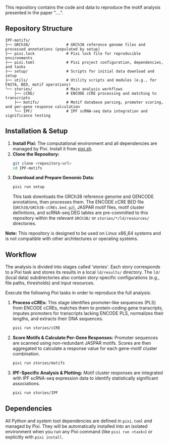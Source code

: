 This repository contains the code and data to reproduce the motif analysis presented in the paper "....".

## Repository Structure

```
IPF-motifs/
├── GRCh38/                # GRCh38 reference genome files and processed annotations (populated by setup)
├── pixi.lock              # Pixi lock file for reproducible environments
├── pixi.toml              # Pixi project configuration, dependencies, and tasks
├── setup/                 # Scripts for initial data download and setup
├── utils/                 # Utility scripts and modules (e.g., for FASTA, BED, motif operations)
└── stories/               # Main analysis workflows
    ├── cCRE/              # ENCODE cCRE processing and matching to transcripts
    ├── motifs/            # Motif database parsing, promoter scoring, and per-gene response calculation
    └── IPF/               # IPF scRNA-seq data integration and significance testing
```

## Installation & Setup

1. **Install Pixi:** The computational environment and all dependencies are managed by Pixi. Install it
   from [pixi.sh](https://pixi.sh/).
2. **Clone the Repository:**
   ```bash
   git clone <repository-url>
   cd IPF-motifs
   ```
3. **Download and Prepare Genomic Data:**
   ```bash
   pixi run setup
   ```
   This task downloads the GRCh38 reference genome and GENCODE annotations, then processes them. The ENCODE cCRE BED
   file (`GRCh38/GRCh38-cCREs.bed.gz`), JASPAR motif files, motif cluster definitions, and scRNA-seq DEG tables are
   pre-committed to this repository within the relevant `GRCh38/` or `stories/*/ld/resources/` directories.

**Note:** This repository is designed to be used on Linux x86_64 systems and is not compatible with other architectures
or operating systems.

## Workflow

The analysis is divided into stages called 'stories'. Each story corresponds to a Pixi task and stores its results in a
local `ld/results/` directory. The `ld/` (local data) subdirectories also contain story-specific configurations (e.g.,
file paths, thresholds) and input resources.

Execute the following Pixi tasks in order to reproduce the full analysis:

1. **Process cCREs:**
   This stage identifies promoter-like sequences (PLS) from ENCODE cCREs, matches them to protein-coding gene
   transcripts, imputes promoters for transcripts lacking ENCODE PLS, normalizes their lengths, and extracts their DNA
   sequences.
   ```bash
   pixi run stories/cCRE
   ```
2. **Score Motifs & Calculate Per-Gene Responses:**
   Promoter sequences are scanned using non-redundant JASPAR motifs. Scores are then aggregated to calculate a response
   value for each gene-motif cluster combination.
   ```bash
   pixi run stories/motifs
   ```
3. **IPF-Specific Analysis & Plotting:**
   Motif cluster responses are integrated with IPF scRNA-seq expression data to identify statistically significant
   associations.
   ```bash
   pixi run stories/IPF
   ```

## Dependencies

All Python and system tool dependencies are defined in `pixi.toml` and managed by Pixi. They will be automatically
installed into an isolated environment when you run any Pixi command (like `pixi run <task>`) or explicitly with
`pixi install`.

